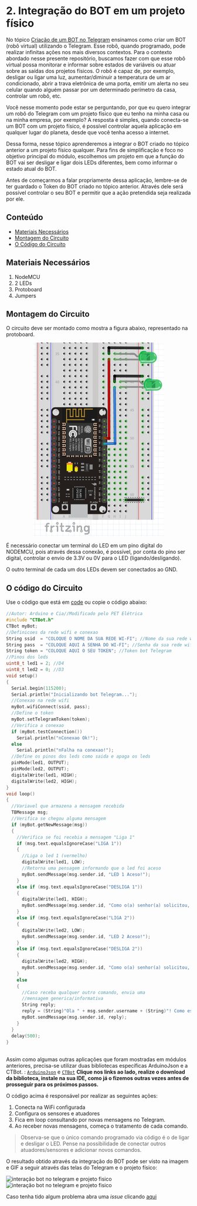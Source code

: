 # 2. Integração do BOT em um projeto físico

No tópico [Criação de um BOT no Telegram](https://github.com/PETEletricaUFBA/automacao-iot-nodemcu/tree/master/M%C3%B3dulo%203/Telegram/1.%20Cria%C3%A7%C3%A3o%20de%20um%20BOT%20pelo%20Telegram) ensinamos como criar um BOT (robô virtual) utilizando o Telegram. Esse robô, quando programado, pode realizar infinitas ações nos mais diversos contextos. Para o contexto abordado nesse presente repositório, buscamos fazer com que esse robô virtual possa monitorar e informar sobre estados de variáveis ou atuar sobre as saídas dos projetos físicos. O robô é capaz de, por exemplo, desligar ou ligar uma luz, aumentar/diminuir a temperatura de um ar condicionado, abrir a trava eletrônica de uma porta, emitir um alerta no seu celular quando alguém passar por um determinado perímetro da casa, controlar um robô, etc.

Você nesse momento pode estar se perguntando, por que eu quero integrar um robô do Telegram com um projeto físico que eu tenho na minha casa ou na minha empresa, por exemplo? A resposta é simples, quando conecta-se um BOT com um projeto físico, é possível controlar aquela aplicação em qualquer lugar do planeta, desde que você tenha acesso a internet.

Dessa forma, nesse tópico aprenderemos a integrar o BOT criado no tópico anterior a um projeto físico qualquer. Para fins de simplificação e foco no objetivo principal do módulo, escolhemos um projeto em que a função do BOT vai ser desligar e ligar dois LEDs diferentes, bem como informar o estado atual do BOT.

Antes de começarmos a falar propriamente dessa aplicação, lembre-se de ter guardado o Token do BOT criado no tópico anterior. Através dele será possível controlar o seu BOT e permitir que a ação pretendida seja realizada por ele.

## Conteúdo

- [Materiais Necessários](#materiais-necessários)
- [Montagem do Circuito](#montagem-do-circuito)
- [O Código do Circuito](#o-c&oacute;digo-do-circuito)

## Materiais Necessários

1. NodeMCU
3. 2 LEDs
4. Protoboard
5. Jumpers

## Montagem do Circuito

O circuito deve ser montado como mostra a figura abaixo, representado na protoboard.

<p align="center">
  <img src="assets/protoboard.PNG" alt="Protoboard"/>
</p>

É necessário conectar um terminal do LED em um pino digital do NODEMCU, pois através dessa conexão, é possível, por conta do pino ser digital, controlar o envio de 3.3V ou 0V para o LED (ligando/desligando).

O outro terminal de cada um dos LEDs devem ser conectados ao GND.

## O código do Circuito

Use o código que está em [code](code/code.ino) ou copie o código abaixo:

```C++
//Autor: Arduino e Cia//Modificado pelo PET Elétrica
#include "CTBot.h"
CTBot myBot;
//Definicoes da rede wifi e conexao
String ssid  = "COLOQUE O NOME DA SUA REDE WI-FI"; //Nome da sua rede wifi
String pass  = "COLOQUE AQUI A SENHA DO WI-FI"; //Senha da sua rede wifi
String token = "COLOQUE AQUI O SEU TOKEN"; //Token bot Telegram
//Pinos dos leds
uint8_t led1 = 2; //D4
uint8_t led2 = 0; //D3
void setup()
{
  Serial.begin(115200);
  Serial.println("Inicializando bot Telegram...");
  //Conexao na rede wifi
  myBot.wifiConnect(ssid, pass);
  //Define o token
  myBot.setTelegramToken(token);
  //Verifica a conexao
  if (myBot.testConnection())
    Serial.println("nConexao Ok!");
  else
    Serial.println("nFalha na conexao!");
  //Define os pinos dos leds como saida e apaga os leds
  pinMode(led1, OUTPUT);
  pinMode(led2, OUTPUT);
  digitalWrite(led1, HIGH);
  digitalWrite(led2, HIGH);
}
void loop()
{
  //Variavel que armazena a mensagem recebida
  TBMessage msg;
  //Verifica se chegou alguma mensagem
  if (myBot.getNewMessage(msg))
  {
    //Verifica se foi recebia a mensagem "Liga 1"
    if (msg.text.equalsIgnoreCase("LIGA 1"))
    {
      //Liga o led 1 (vermelho)
      digitalWrite(led1, LOW);
      //Retorna uma pensagem informando que o led foi aceso
      myBot.sendMessage(msg.sender.id, "LED 1 Aceso!");
    }
    else if (msg.text.equalsIgnoreCase("DESLIGA 1"))
    {
      digitalWrite(led1, HIGH);
      myBot.sendMessage(msg.sender.id, "Como o(a) senhor(a) solicitou, o LED 1 foi Apagado!");
    }
    else if (msg.text.equalsIgnoreCase("LIGA 2"))
    {
      digitalWrite(led2, LOW);
      myBot.sendMessage(msg.sender.id, "LED 2 Aceso!");
    }
    else if (msg.text.equalsIgnoreCase("DESLIGA 2"))
    {
      digitalWrite(led2, HIGH);
      myBot.sendMessage(msg.sender.id, "Como o(a) senhor(a) solicitou, o LED 2 foi Apagado!");
    }
    else
    {
      //Caso receba qualquer outro comando, envia uma
      //mensagem generica/informativa
      String reply;
      reply = (String)"Ola " + msg.sender.username + (String)"! Como está você? Provavelmente você enviou uma mensagem inválida. Envie uma mensagem aceita!";
      myBot.sendMessage(msg.sender.id, reply);
    }
  }
  delay(500);
}
  
```

Assim como algumas outras aplicações que foram mostradas em módulos anteriores, precisa-se utilizar duas bibliotecas específicas ArduinoJson e a CTBot. : [``ArduinoJson``](library/ArduinoJson-5.13.5.zip) e [``CTBot``](library/CTBot-2.1.4.zip) **Clique nos links ao lado, realize o download da biblioteca, instale na sua IDE, como já o fizemos outras vezes antes de prosseguir para os próximos passos.**

O código acima é responsável por realizar as seguintes ações:

1. Conecta na WiFi configurada
2. Configura os sensores e atuadores
3. Fica em loop consultando por novas mensagens no Telegram.
4. Ao receber novas mensagens, começa o tratamento de cada comando.

> Observa-se que o único comando programado via código é o de ligar e desligar o LED. Pense na possibilidade de conectar outros atuadores/sensores e adicionar novos comandos.

O resultado obtido através da integração do BOT pode ser visto na imagem e GIF a seguir através das telas do Telegram e o projeto físico:

![interação bot no telegram e projeto fisico](assets/gif1.gif)
![interação bot no telegram e projeto fisico](assets/essetaok.gif)

Caso tenha tido algum problema abra uma _issue_ clicando [aqui](https://github.com/PETEletricaUFBA/IoT/issues/new)
